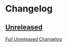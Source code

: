 # Changelog

## [Unreleased](https://github.com/matpompili/yamlpars/tree/main)

[Full Unreleased Changelog](https://github.com/matpompili/yamlpars/compare/v0.3.0...main)